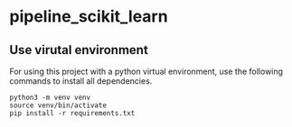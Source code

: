 # pipeline_scikit_learn

## Use virutal environment
For using this project with a python virtual environment, use the following commands to install all dependencies.
```
python3 -m venv venv
source venv/bin/activate
pip install -r requirements.txt
```
